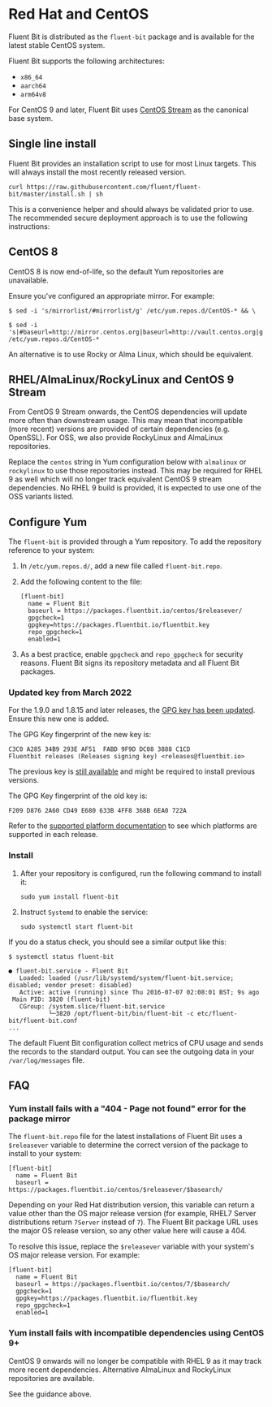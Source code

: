 # Red Hat and CentOS

Fluent Bit is distributed as the `fluent-bit` package and is available for the latest stable CentOS system.

Fluent Bit supports the following architectures:

- `x86_64`
- `aarch64`
- `arm64v8`

For CentOS 9 and later, Fluent Bit uses [CentOS Stream](https://www.centos.org/centos-stream/) as the canonical base system.

## Single line install

Fluent Bit provides an installation script to use for most Linux targets. This will always install the most recently released version.

```shell
curl https://raw.githubusercontent.com/fluent/fluent-bit/master/install.sh | sh
```

This is a convenience helper and should always be validated prior to use. The recommended secure deployment approach is to use the following instructions:

## CentOS 8

CentOS 8 is now end-of-life, so the default Yum repositories are unavailable.

Ensure you've configured an appropriate mirror. For example:

```shell
$ sed -i 's/mirrorlist/#mirrorlist/g' /etc/yum.repos.d/CentOS-* && \

$ sed -i 's|#baseurl=http://mirror.centos.org|baseurl=http://vault.centos.org|g' /etc/yum.repos.d/CentOS-*
```

An alternative is to use Rocky or Alma Linux, which should be equivalent.

## RHEL/AlmaLinux/RockyLinux and CentOS 9 Stream

From CentOS 9 Stream onwards, the CentOS dependencies will update more often than downstream usage. This may mean that incompatible (more recent) versions are provided of certain dependencies (e.g. OpenSSL). For OSS, we also provide RockyLinux and AlmaLinux repositories.

Replace the `centos` string in Yum configuration below with `almalinux` or `rockylinux` to use those repositories instead. This may be required for RHEL 9 as well which will no longer track equivalent CentOS 9 stream dependencies. No RHEL 9 build is provided, it is expected to use one of the OSS variants listed.

## Configure Yum

The `fluent-bit` is provided through a Yum repository. To add the repository reference to your system:

1. In `/etc/yum.repos.d/`, add a new file called `fluent-bit.repo`.
1. Add the following content to the file:

   ```text
   [fluent-bit]
     name = Fluent Bit
     baseurl = https://packages.fluentbit.io/centos/$releasever/
     gpgcheck=1
     gpgkey=https://packages.fluentbit.io/fluentbit.key
     repo_gpgcheck=1
     enabled=1
   ```

1. As a best practice, enable `gpgcheck` and `repo_gpgcheck` for security reasons. Fluent Bit signs its repository metadata and all Fluent Bit packages.

### Updated key from March 2022

For the 1.9.0 and 1.8.15 and later releases, the [GPG key has been updated](https://packages.fluentbit.io/fluentbit.key). Ensure this new one is added.

The GPG Key fingerprint of the new key is:

```text
C3C0 A285 34B9 293E AF51  FABD 9F9D DC08 3888 C1CD
Fluentbit releases (Releases signing key) <releases@fluentbit.io>
```

The previous key is [still available](https://packages.fluentbit.io/fluentbit-legacy.key) and might be required to install previous versions.

The GPG Key fingerprint of the old key is:

```text
F209 D876 2A60 CD49 E680 633B 4FF8 368B 6EA0 722A
```

Refer to the [supported platform documentation](../supported-platforms.md) to see which platforms are supported in each release.

### Install

1. After your repository is configured, run the following command to install it:

   ```shell
   sudo yum install fluent-bit
   ```

1. Instruct `Systemd` to enable the service:

   ```shell
   sudo systemctl start fluent-bit
   ```

If you do a status check, you should see a similar output like this:

```shell
$ systemctl status fluent-bit

● fluent-bit.service - Fluent Bit
   Loaded: loaded (/usr/lib/systemd/system/fluent-bit.service; disabled; vendor preset: disabled)
   Active: active (running) since Thu 2016-07-07 02:08:01 BST; 9s ago
 Main PID: 3820 (fluent-bit)
   CGroup: /system.slice/fluent-bit.service
           └─3820 /opt/fluent-bit/bin/fluent-bit -c etc/fluent-bit/fluent-bit.conf
...
```

The default Fluent Bit configuration collect metrics of CPU usage and sends the records to the standard output. You can see the outgoing data in your `/var/log/messages` file.

## FAQ

### Yum install fails with a "404 - Page not found" error for the package mirror

The `fluent-bit.repo` file for the latest installations of Fluent Bit uses a `$releasever` variable to determine the correct version of the package to install to your system:

```text
[fluent-bit]
  name = Fluent Bit
  baseurl = https://packages.fluentbit.io/centos/$releasever/$basearch/
```

Depending on your Red Hat distribution version, this variable can return a value other than the OS major release version (for example, RHEL7 Server distributions return `7Server` instead of `7`). The Fluent Bit package URL uses the major OS release version, so any other value here will cause a 404.

To resolve this issue, replace the `$releasever` variable with your system's OS major release version. For example:

```text
[fluent-bit]
  name = Fluent Bit
  baseurl = https://packages.fluentbit.io/centos/7/$basearch/
  gpgcheck=1
  gpgkey=https://packages.fluentbit.io/fluentbit.key
  repo_gpgcheck=1
  enabled=1
```

### Yum install fails with incompatible dependencies using CentOS 9+

CentOS 9 onwards will no longer be compatible with RHEL 9 as it may track more recent dependencies. Alternative AlmaLinux and RockyLinux repositories are available.

See the guidance above.